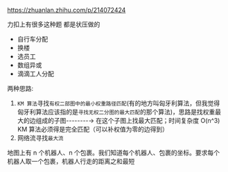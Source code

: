 https://zhuanlan.zhihu.com/p/214072424

力扣上有很多这种题 都是状压做的

- 自行车分配
- 换楼
- 选员工
- 数组异或
- 滴滴工人分配

两种思路:

1. `KM 算法`寻找`有权二部图中的最小权重路径匹配`(有的地方叫匈牙利算法，但我觉得匈牙利算法应该指的是`寻找无权二分图的最大匹配`的那个算法)，思路是找权重最大的边组成的子图--------→ 在这个子图上找最大匹配；时间复杂度 O(n^3)
   KM 算法必须得是完全匹配（可以补权值为零的边得到）
2. 网络流寻找`最大流`

地图上有 n 个机器人、n 个包裹。我们知道每个机器人、包裹的坐标。要求每个机器人取一个包裹，机器人行走的距离之和最短
